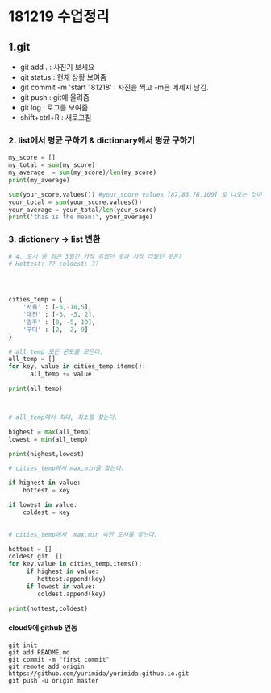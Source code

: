 # 181219 수업정리

## 1.git  

*  git add . : 사진기 보세요
* git status : 현재 상황 보여줌
* git commit -m 'start 181218' : 사진을 찍고 -m은 메세지 남김. 
* git push : git에 올려줌
* git log : 로그를 보여줌
* shift+ctrl+R : 새로고침 



### 2. list에서 평균 구하기 & dictionary에서 평균 구하기

```python
my_score = []
my_total = sum(my_score)
my_average  = sum(my_score)/len(my_score)
print(my_average)
```

```python
sum(your_score.values()) #your_score.values [87,83,76,100] 로 나오는 것이 아닐까?
your_total = sum(your_score.values())
your_average = your_total/len(your_score)
print('this is the mean:', your_average)
```



### 3. dictionery -> list 변환

```python
# 4. 도시 중 최근 3일간 가장 추웠던 곳과 가장 더웠던 곳은?
# Hottest: ?? coldest: ??




cities_temp = {
    '서울' : [-6,-10,5],
    '대전' : [-3, -5, 2],
    '광주' : [0, -5, 10],
    '구미' : [2, -2, 9]
}

# all_temp 모든 온도를 모은다. 
all_temp = []
for key, value in cities_temp.items():
      all_temp += value

print(all_temp)



# all_temp에서 최대, 최소를 찾는다. 

highest = max(all_temp)
lowest = min(all_temp)

print(highest,lowest)

# cities_temp에서 max,min을 찾는다.

if highest in value:
    hottest = key

if lowest in value:
    coldest = key

    
# cities_temp에서  max,min 속한 도시를 찾는다.

hottest = []
coldest git  []
for key,value in cities_temp.items():
     if highest in value:
        hottest.append(key)
     if lowest in value:
        coldest.append(key)

print(hottest,coldest)
```

#### cloud9에 github 연동

```
git init
git add README.md
git commit -m "first commit"
git remote add origin https://github.com/yurimida/yurimida.github.io.git
git push -u origin master
```